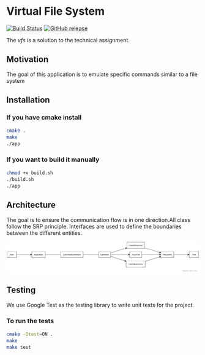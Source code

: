 # Virtual File System

[![Build Status](https://github.com/h0lyalg0rithm/vfs/actions/workflows/build.yaml/badge.svg?branch=master)](https://github.com/h0lyalg0rithm/vfs/actions/workflows/build.yaml)
[![GitHub release](https://img.shields.io/github/release/h0lyalg0rithm/vfs.svg)](https://github.com/h0lyalg0rithm/vfs/releases)

The _vfs_ is a solution to the technical assignment.

## Motivation

The goal of this application is to emulate specific commands similar to a file system

## Installation

### If you have cmake install
```bash
cmake .   
make
./app
```

### If you want to build it manually
```bash
chmod +x build.sh
./build.sh
./app
```

## Architecture
The goal is to ensure the communication flow is in one direction.All class follow the SRP principle.
Interfaces are used to define the boundaries between the different entities.

![](diagram.jpg)

## Testing
We use Google Test as the testing library to write unit tests for the project.

### To run the tests

```bash
cmake -Dtest=ON .
make
make test
```